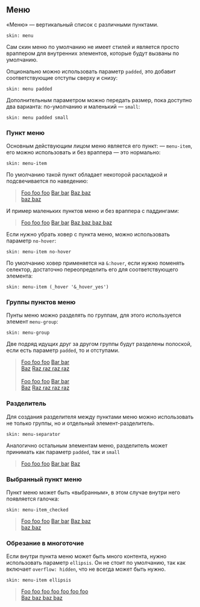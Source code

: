 ---
---

## Меню

«Меню» — вертикальный список с различными пунктами. 

    skin: menu

Сам скин меню по умолчанию не имеет стилей и является просто враппером для внутренних элементов, которые будут вызваны по умолчанию.

Опционально можно использовать параметр `padded`, это добавит соответствующие отступы сверху и снизу:

    skin: menu padded

Дополнительным параметром можно передать размер, пока доступно два варианта: по-умолчанию и маленький — `small`:

    skin: menu padded small

### Пункт меню

Основным действующим лицом меню является его пункт: — `menu-item`, его можно использовать и без враппера — это нормально:

    skin: menu-item

По умолчанию такой пункт обладает некоторой раскладкой и подсвечивается по наведению:

> <div class="menu flying-isle" style="width: 200px;">
>     <a class="menu-item" href="#x">Foo foo foo</a>
>     <a class="menu-item" href="#x">Bar bar</a>
>     <a class="menu-item" href="#x">Baz baz baz baz</a>
> </div>
>
> <div class="example:menu-item"></div>

И пример маленьких пунктов меню и без враппера с паддингами:

> <div class="flying-isle" style="display: inline-block;">
>     <a class="small-menu-item" href="#x">Foo foo foo</a>
>     <a class="small-menu-item" href="#x">Bar bar</a>
>     <a class="small-menu-item" href="#x">Baz baz baz baz</a>
> </div>
>
> <div class="example:small-menu-item"></div>

Если нужно убрать ховер с пункта меню, можно использовать параметр `no-hover`:

    skin: menu-item no-hover

По умолчанию ховер применяется на `&:hover`, если нужно поменять селектор, достаточно переопределить его для соответствующего элемента:

    skin: menu-item (_hover '&_hover_yes')

### Группы пунктов меню

Пунты меню можно разделять по группам, для этого используется элемент `menu-group`:

    skin: menu-group

Две подряд идущих друг за другом группы будут разделены полоской, если есть параметр `padded`, то и отступами.

> <div class="menu flying-isle" style="width: 200px;">
>     <div class="menu-group">
>         <a class="menu-item" href="#x">Foo foo foo</a>
>         <a class="menu-item" href="#x">Bar bar</a>
>     </div>
>     <div class="menu-group">
>         <a class="menu-item" href="#x">Baz</a>
>         <a class="menu-item" href="#x">Raz raz raz raz</a>
>     </div>
> </div>
> 
> <br/>
> 
> <div class="flying-isle" style="display: inline-block;">
>     <div class="small-menu-group">
>         <a class="small-menu-item" href="#x">Foo foo foo</a>
>         <a class="small-menu-item" href="#x">Bar bar</a>
>     </div>
>     <div class="small-menu-group">
>         <a class="small-menu-item" href="#x">Baz</a>
>         <a class="small-menu-item" href="#x">Raz raz raz raz</a>
>     </div>
> </div>
>
> <div class="example:menu-group"></div>

### Разделитель

Для создания разделителя между пунктами меню можно использовать не только группы, но и отдельный элемент-разделитель.

    skin: menu-separator

Аналогично остальным элементам меню, разделитель может принимать как параметр `padded`, так и `small`

> <div class="menu flying-isle" style="width: 200px;">
>     <a class="menu-item" href="#x">Foo foo foo</a>
>     <a class="menu-item" href="#x">Bar bar</a>
>     <span class="menu-separator"></span>
>     <a class="menu-item" href="#x">Baz</a>
> </div>
>
> <div class="example:menu-separator"></div>

### Выбранный пункт меню

Пункт меню может быть «выбранным», в этом случае внутри него появляется галочка:

    skin: menu-item_checked

> <div class="menu flying-isle" style="width: 200px;">
>     <a class="menu-item" href="#x">Foo foo foo</a>
>     <a class="menu-item is-checked" href="#x">Bar bar</a>
>     <a class="menu-item" href="#x">Baz baz baz baz</a>
> </div>
>
> <div class="example:menu-item_checked"></div>

### Обрезание в многоточие

Если внутри пункта меню может быть много контента, нужно использовать параметр `ellipsis`. Он не стоит по умолчанию, так как включает `overflow: hidden`, что не всегда может быть нужно.

    skin: menu-item ellipsis

> <div class="flying-isle" style="width: 200px;">
>     <a class="shrinked-menu-item" href="#x">Foo foo foo foo foo foo foo</a>
>     <a class="shrinked-menu-item" href="#x">Baz baz baz baz</a>
> </div>
>
> <div class="example:menu-item_ellipsis"></div>
